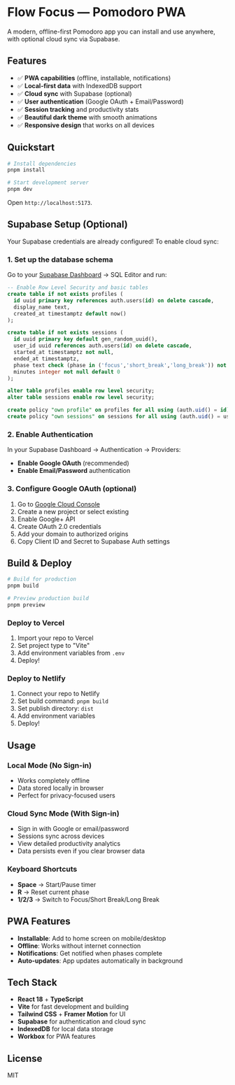 # Flow Focus — Pomodoro PWA

A modern, offline-first Pomodoro app you can install and use anywhere, with optional cloud sync via Supabase.

## Features

- ✅ **PWA capabilities** (offline, installable, notifications)
- ✅ **Local-first data** with IndexedDB support
- ✅ **Cloud sync** with Supabase (optional)
- ✅ **User authentication** (Google OAuth + Email/Password)
- ✅ **Session tracking** and productivity stats
- ✅ **Beautiful dark theme** with smooth animations
- ✅ **Responsive design** that works on all devices

## Quickstart

```bash
# Install dependencies
pnpm install

# Start development server
pnpm dev
```

Open `http://localhost:5173`.

## Supabase Setup (Optional)

Your Supabase credentials are already configured! To enable cloud sync:

### 1. Set up the database schema

Go to your [Supabase Dashboard](https://supabase.com/dashboard) → SQL Editor and run:

```sql
-- Enable Row Level Security and basic tables
create table if not exists profiles (
  id uuid primary key references auth.users(id) on delete cascade,
  display_name text,
  created_at timestamptz default now()
);

create table if not exists sessions (
  id uuid primary key default gen_random_uuid(),
  user_id uuid references auth.users(id) on delete cascade,
  started_at timestamptz not null,
  ended_at timestamptz,
  phase text check (phase in ('focus','short_break','long_break')) not null,
  minutes integer not null default 0
);

alter table profiles enable row level security;
alter table sessions enable row level security;

create policy "own profile" on profiles for all using (auth.uid() = id);
create policy "own sessions" on sessions for all using (auth.uid() = user_id);
```

### 2. Enable Authentication

In your Supabase Dashboard → Authentication → Providers:

- **Enable Google OAuth** (recommended)
- **Enable Email/Password** authentication

### 3. Configure Google OAuth (optional)

1. Go to [Google Cloud Console](https://console.cloud.google.com/)
2. Create a new project or select existing
3. Enable Google+ API
4. Create OAuth 2.0 credentials
5. Add your domain to authorized origins
6. Copy Client ID and Secret to Supabase Auth settings

## Build & Deploy

```bash
# Build for production
pnpm build

# Preview production build
pnpm preview
```

### Deploy to Vercel

1. Import your repo to Vercel
2. Set project type to "Vite"
3. Add environment variables from `.env`
4. Deploy!

### Deploy to Netlify

1. Connect your repo to Netlify
2. Set build command: `pnpm build`
3. Set publish directory: `dist`
4. Add environment variables
5. Deploy!

## Usage

### Local Mode (No Sign-in)
- Works completely offline
- Data stored locally in browser
- Perfect for privacy-focused users

### Cloud Sync Mode (With Sign-in)
- Sign in with Google or email/password
- Sessions sync across devices
- View detailed productivity analytics
- Data persists even if you clear browser data

### Keyboard Shortcuts
- **Space** → Start/Pause timer
- **R** → Reset current phase
- **1/2/3** → Switch to Focus/Short Break/Long Break

## PWA Features

- **Installable**: Add to home screen on mobile/desktop
- **Offline**: Works without internet connection
- **Notifications**: Get notified when phases complete
- **Auto-updates**: App updates automatically in background

## Tech Stack

- **React 18** + **TypeScript**
- **Vite** for fast development and building
- **Tailwind CSS** + **Framer Motion** for UI
- **Supabase** for authentication and cloud sync
- **IndexedDB** for local data storage
- **Workbox** for PWA features

## License

MIT
